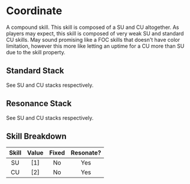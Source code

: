 # Coordinate

A compound skill. This skill is composed of a SU and CU altogether. As players may expect, this skill is composed of very weak SU and standard CU skills.
May sound promising like a FOC skills that doesn't have color limitation, however this more like letting an uptime for a CU more than SU due to the skill property.

## Standard Stack

See SU and CU stacks respectively.

## Resonance Stack

See SU and CU stacks respectively.

## Skill Breakdown

| Skill | Value | Fixed | Resonate? |
|  :-:  |  :-:  |  :-:  |    :-:    |
| SU | \[1\] | No | Yes |
| CU | \[2\] | No | Yes |
